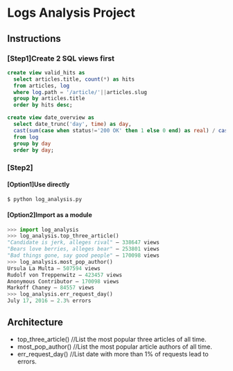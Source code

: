 # Logs Analysis Project
## Instructions
### [Step1]Create 2 SQL views first
```sql
create view valid_hits as
  select articles.title, count(*) as hits
  from articles, log
  where log.path = '/article/'||articles.slug
  group by articles.title
  order by hits desc;
```
```sql
create view date_overview as
  select date_trunc('day', time) as day,
  cast(sum(case when status!='200 OK' then 1 else 0 end) as real) / cast(sum(case when status!='' then 1 else 0 end) as real) as err_ratio
  from log
  group by day
  order by day;
```
### [Step2]
#### [Option1]Use directly
```sh
$ python log_analysis.py
```
#### [Option2]Import as a module
```python
>>> import log_analysis
>>> log_analysis.top_three_article()
"Candidate is jerk, alleges rival" — 338647 views
"Bears love berries, alleges bear" — 253801 views
"Bad things gone, say good people" — 170098 views
>>> log_analysis.most_pop_author()
Ursula La Multa — 507594 views
Rudolf von Treppenwitz — 423457 views
Anonymous Contributor — 170098 views
Markoff Chaney — 84557 views
>>> log_analysis.err_request_day()
July 17, 2016 — 2.3% errors
```
## Architecture
- top_three_article()  //List the most popular three articles of all time.
- most_pop_author()    //List the most popular article authors of all time.
- err_request_day()    //List date with more than 1% of requests lead to errors.
